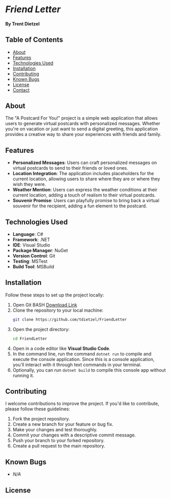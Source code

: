 # *Friend Letter*
#### By Trent Dietzel

## Table of Contents
- [About](#about)
- [Features](#features)
- [Technologies Used](#technologies-used)
- [Installation](#installation)
- [Contributing](#contributing)
- [Known Bugs](#known-bugs)
- [License](#license)
- [Contact](#contact)

## About
The "A Postcard For You!" project is a simple web application that allows users to generate virtual postcards with personalized messages. Whether you're on vacation or just want to send a digital greeting, this application provides a creative way to share your experiences with friends and family.

## Features
- **Personalized Messages**: Users can craft personalized messages on virtual postcards to send to their friends or loved ones.
- **Location Integration**: The application includes placeholders for the current location, allowing users to share where they are or where they wish they were.
- **Weather Mention**: Users can express the weather conditions at their current location, adding a touch of realism to their virtual postcards.
- **Souvenir Promise**: Users can playfully promise to bring back a virtual souvenir for the recipient, adding a fun element to the postcard.

## Technologies Used
- **Language**: C#
- **Framework**: .NET
- **IDE**: Visual Studio
- **Package Manager**: NuGet
- **Version Control**: Git
- **Testing**: MSTest
- **Build Tool**: MSBuild

## Installation

Follow these steps to set up the project locally:
1. Open Git BASH [Download Link](https://gitforwindows.org/)
2. Clone the repository to your local machine:
   ```bash
   git clone https://github.com/tdietzel/FriendLetter
   ```
3. Open the project directory:
   ```bash
   cd FriendLetter
   ```
4. Open in a code editor like __Visual Studio Code__.
5. In the command line, run the command ``` dotnet run ``` to compile and execute the console application. Since this is a console application, you'll interact with it through text commands in your terminal.
6. Optionally, you can run ``` dotnet build ``` to compile this console app without running it.

## Contributing

I welcome contributions to improve the project. If you'd like to contribute, please follow these guidelines:
1. Fork the project repository.
2. Create a new branch for your feature or bug fix.
3. Make your changes and test thoroughly.
4. Commit your changes with a descriptive commit message.
5. Push your branch to your forked repository.
6. Create a pull request to the main repository.

## Known Bugs

* _N/A_

## License
